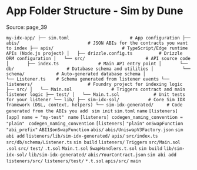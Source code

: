 # App Folder Structure - Sim by Dune

Source: page_39

`my-idx-app/
├── sim.toml                       # App configuration
├── abis/                          # JSON ABIs for the contracts you want to index
├── apis/                          # TypeScript/Edge runtime APIs (Node.js project)
│   ├── drizzle.config.ts          # Drizzle ORM configuration
│   └── src/                       # API source code
│       ├── index.ts               # Main API entry point
│       └── db/                    # Database schema and utilities
│           └── schema/            # Auto-generated database schema
│               └── Listener.ts    # Schema generated from listener events
└── listeners/                     # Foundry project for indexing logic
    ├── src/
    │   └── Main.sol               # Triggers contract and main listener logic
    ├── test/
    │   └── Main.t.sol             # Unit tests for your listener
    └── lib/
        ├── sim-idx-sol/           # Core Sim IDX framework (DSL, context, helpers)
        └── sim-idx-generated/     # Code generated from the ABIs you add
` `sim init` `sim.toml` `name` `[listeners]` `[app]
name = "my-test"
` `name` `[listeners]
codegen_naming_convention = "plain"
` `codegen_naming_convention` `[listeners]` `"plain"` `onSwapFunction` `"abi_prefix"` `ABI1$onSwapFunction` `abis/` `abis/UniswapV3Factory.json` `sim abi add` `listeners/lib/sim-idx-generated/` `apis/` `src/index.ts` `src/db/schema/Listener.ts` `sim build` `listeners/` `Triggers` `src/Main.sol` `.sol` `src/` `test/` `.t.sol` `Main.t.sol` `SwapHandlers.t.sol` `sim build` `lib/sim-idx-sol/` `lib/sim-idx-generated/` `abis/YourContract.json` `sim abi add` `listeners/src/` `listeners/test/` `*.t.sol` `apis/src/` `main`

```

```

```

```

```

```
